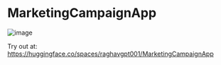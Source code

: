 # MarketingCampaignApp

![image](https://github.com/raghavgpt001/MarketingCampaignApp/assets/67496636/24153651-0b1b-4606-a121-18ac56ba02e5)

Try out at: https://huggingface.co/spaces/raghavgpt001/MarketingCampaignApp
